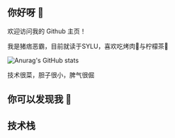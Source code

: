 ## 你好呀 👋

欢迎访问我的 Github 主页！

我是猪痞恶霸，目前就读于SYLU，喜欢吃烤肉🍖与柠檬茶🧋 

![Anurag's GitHub stats](https://github-readme-stats.vercel.app/api?username=HRBully)

技术很菜，胆子很小，脾气很倔

## 你可以发现我 🙈

## 技术栈

